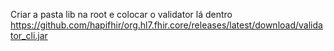 Criar a pasta lib na root e colocar o validator lá dentro https://github.com/hapifhir/org.hl7.fhir.core/releases/latest/download/validator_cli.jar
